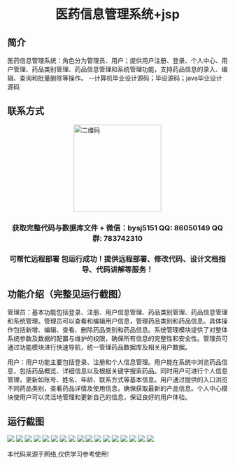 <p><h1 align="center">医药信息管理系统+jsp</h1></p>

## 简介
医药信息管理系统：角色分为管理员、用户；提供用户注册、登录、个人中心、用户管理、药品类别管理、药品信息管理和系统管理功能，支持药品信息的录入、编辑、查询和批量删除等操作。    --计算机毕业设计源码；毕设源码；java毕业设计源码


## 联系方式
<img src="https://bs-1329754181.cos.ap-shanghai.myqcloud.com/wx.jpg" alt="二维码" style="display: block; margin: 0 auto;" width="200px">
<p><h3 align="center">获取完整代码与数据库文件 + 微信：bysj5151 QQ: 86050149 QQ群: 783742310</h3></p>
<p><h3 align="center">可帮忙远程部署 包运行成功！提供远程部署、修改代码、设计文档指导、代码讲解等服务！</h3></p>

## 功能介绍（完整见运行截图）
管理员：基本功能包括登录、注册、用户信息管理、药品类别管理、药品信息管理和系统管理。管理员可以查看和编辑用户信息，管理药品类别和药品信息。具体操作包括新增、编辑、查看、删除药品类别和药品信息。系统管理模块提供了对整体系统参数及数据的配置与维护的权限，确保所有信息的完整性和安全性。管理员可通过功能模块进行快速导航，统一管理药品数据库及相关用户数据。

用户：用户功能主要包括登录、注册和个人信息管理。用户能在系统中浏览药品信息，包括药品概览、详细信息以及根据关键字搜索药品。同时用户可进行个人信息管理，更新如账号、姓名、年龄、联系方式等基本信息。用户通过提供的入口浏览不同药品类别，查看药品详情及使用信息，确保获取最新的产品信息。个人中心模块使用户可以灵活地管理和更新自己的信息，保证良好的用户体验。


## 运行截图
![](https://bs-1329754181.cos.ap-shanghai.myqcloud.com/ssm/MedicalInformationManagementSystemJSP/img/001.jpg)
![](https://bs-1329754181.cos.ap-shanghai.myqcloud.com/ssm/MedicalInformationManagementSystemJSP/img/002.jpg)
![](https://bs-1329754181.cos.ap-shanghai.myqcloud.com/ssm/MedicalInformationManagementSystemJSP/img/003.jpg)
![](https://bs-1329754181.cos.ap-shanghai.myqcloud.com/ssm/MedicalInformationManagementSystemJSP/img/004.jpg)
![](https://bs-1329754181.cos.ap-shanghai.myqcloud.com/ssm/MedicalInformationManagementSystemJSP/img/005.jpg)
![](https://bs-1329754181.cos.ap-shanghai.myqcloud.com/ssm/MedicalInformationManagementSystemJSP/img/006.jpg)
![](https://bs-1329754181.cos.ap-shanghai.myqcloud.com/ssm/MedicalInformationManagementSystemJSP/img/007.jpg)
![](https://bs-1329754181.cos.ap-shanghai.myqcloud.com/ssm/MedicalInformationManagementSystemJSP/img/008.jpg)
![](https://bs-1329754181.cos.ap-shanghai.myqcloud.com/ssm/MedicalInformationManagementSystemJSP/img/009.jpg)
![](https://bs-1329754181.cos.ap-shanghai.myqcloud.com/ssm/MedicalInformationManagementSystemJSP/img/010.jpg)
![](https://bs-1329754181.cos.ap-shanghai.myqcloud.com/ssm/MedicalInformationManagementSystemJSP/img/011.jpg)
![](https://bs-1329754181.cos.ap-shanghai.myqcloud.com/ssm/MedicalInformationManagementSystemJSP/img/012.jpg)
![](https://bs-1329754181.cos.ap-shanghai.myqcloud.com/ssm/MedicalInformationManagementSystemJSP/img/013.jpg)
![](https://bs-1329754181.cos.ap-shanghai.myqcloud.com/ssm/MedicalInformationManagementSystemJSP/img/014.jpg)
![](https://bs-1329754181.cos.ap-shanghai.myqcloud.com/ssm/MedicalInformationManagementSystemJSP/img/015.jpg)
![](https://bs-1329754181.cos.ap-shanghai.myqcloud.com/ssm/MedicalInformationManagementSystemJSP/img/016.jpg)
![](https://bs-1329754181.cos.ap-shanghai.myqcloud.com/ssm/MedicalInformationManagementSystemJSP/img/017.jpg)

<p>本代码来源于网络,仅供学习参考使用!</p>
